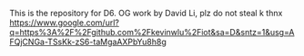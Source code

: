 This is the repository for D6. OG work by David Li, plz do not steal k thnx
https://www.google.com/url?q=https%3A%2F%2Fgithub.com%2Fkevinwlu%2Fiot&sa=D&sntz=1&usg=AFQjCNGa-TSsKk-zS6-taMgaAXPbYu8h8g
